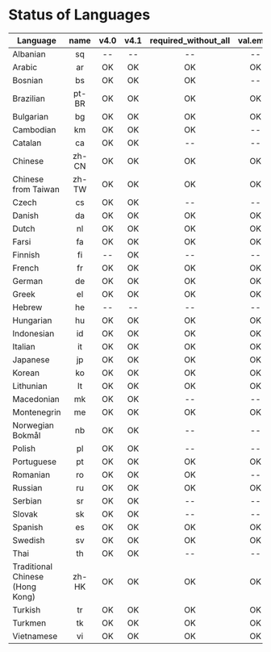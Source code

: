 # Status of Languages

| Language | name | v4.0 | v4.1 | required_without_all | val.email | required_with_all | val.boolean | reminders.reset | val.timezone |
|----------|:----:|:----:|:----:|:--------------------:|:---------:|:-----------------:|:-----------:|:---------------:|:------------:|
| Albanian | sq | -- | -- | -- | -- | -- | -- | -- | -- |
| Arabic | ar | OK | OK | OK | OK | OK | -- | -- | -- |
| Bosnian | bs | OK | OK | OK | -- | -- | -- | -- | -- |
| Brazilian | pt-BR | OK | OK | OK | OK | OK | OK | OK | OK |
| Bulgarian | bg | OK | OK | OK | OK | OK | OK | OK | OK |
| Cambodian | km | OK | OK | OK | -- | -- | -- | -- | -- |
| Catalan | ca | OK | OK | -- | -- | -- | -- | -- | -- |
| Chinese | zh-CN | OK | OK | OK | OK | OK | OK | OK | OK |
| Chinese from Taiwan | zh-TW | OK | OK | OK | OK | OK | OK | OK | OK |
| Czech | cs | OK | OK | -- | -- | -- | -- | -- | -- |
| Danish | da | OK | OK | OK | OK | OK | OK | -- | -- |
| Dutch | nl | OK | OK | OK | OK | OK | OK | OK | OK |
| Farsi | fa | OK | OK | OK | OK | OK | -- | -- | -- |
| Finnish | fi | -- | OK | -- | -- | -- | -- | -- | -- |
| French | fr | OK | OK | OK | OK | OK | OK | OK | OK |
| German | de | OK | OK | OK | OK | OK | OK | OK | OK |
| Greek | el | OK | OK | OK | OK | OK | OK | OK | OK |
| Hebrew | he | -- | -- | -- | -- | -- | -- | -- | -- |
| Hungarian | hu | OK | OK | OK | OK | OK | OK | -- | -- |
| Indonesian | id | OK | OK | OK | OK | OK | OK | OK | OK |
| Italian | it | OK | OK | OK | OK | OK | OK | OK | OK |
| Japanese | jp | OK | OK | OK | OK | OK | -- | -- | -- |
| Korean | ko | OK | OK | OK | OK | OK | OK | OK | OK |
| Lithunian | lt | OK | OK | OK | OK | OK | OK | OK | OK |
| Macedonian | mk | OK | OK | -- | -- | -- | -- | -- | -- |
| Montenegrin | me | OK | OK | OK | OK | OK | -- | -- | -- |
| Norwegian Bokmål | nb | OK | OK | -- | -- | -- | -- | -- | -- |
| Polish | pl | OK | OK | -- | -- | -- | -- | -- | -- |
| Portuguese | pt | OK | OK | OK | OK | OK | OK | -- | OK |
| Romanian | ro | OK | OK | OK | -- | -- | -- | -- | -- |
| Russian | ru | OK | OK | OK | OK | OK | OK | OK | OK |
| Serbian | sr | OK | OK | -- | -- | -- | -- | -- | -- |
| Slovak | sk | OK | OK | -- | -- | -- | -- | -- | -- |
| Spanish | es | OK | OK | OK | OK | OK | OK | OK | OK |
| Swedish | sv | OK | OK | OK | OK | OK | OK | OK | OK |
| Thai | th | OK | OK | -- | -- | -- | OK |OK | OK |
| Traditional Chinese (Hong Kong) | zh-HK | OK | OK | OK | OK | OK | OK | OK | OK |
| Turkish | tr | OK | OK | OK | OK | OK | OK | OK | OK |
| Turkmen | tk | OK | OK | OK | OK | OK | OK | OK | OK |
| Vietnamese | vi | OK | OK | OK | OK | OK | OK | OK | OK |
